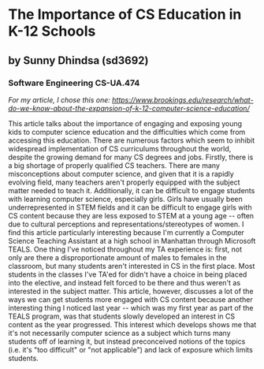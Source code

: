 # The Importance of CS Education in K-12 Schools
## by Sunny Dhindsa (sd3692)
### Software Engineering CS-UA.474


_For my article, I chose this one:
https://www.brookings.edu/research/what-do-we-know-about-the-expansion-of-k-12-computer-science-education/_

This article talks about the importance of engaging and exposing young kids to computer science education and the difficulties 
which come from accessing this education. There are numerous factors which seem to inhibit widespread implementation of CS curriculums throughout the world, despite the growing demand for many CS degrees and jobs. 
Firstly, there is a big shortage of properly qualified CS teachers. There are many misconceptions about computer science, and given that it is a rapidly evolving field, many teachers aren't properly equipped with the subject matter needed to teach it.
Additionally, it can be difficult to engage students with learning computer science, especially girls. Girls have usually been underrepresented in STEM fields and it can be difficult to engage girls with CS content because they are less exposed to STEM at a young age -- often due to cultural perceptions and representations/stereotypes of women. 
I find this article particularly interesting because I'm currently a Computer Science Teaching Assistant at a high school in Manhattan through Microsoft TEALS.
One thing I've noticed throughout my TA experience is: first, not only are there a disproportionate amount of males to females in the classroom, but many students
aren't interested in CS in the first place. Most students in the classes I've TA'ed for didn't have a choice in being placed into the elective, and instead felt forced to be there and thus weren't as interested in the subject matter. 
This article, however, discusses a lot of the ways we can get students more engaged with CS content because another interesting thing I noticed last year -- which was my first year as part of the 
TEALS program, was that students slowly developed an interest in CS content as the year progressed. This interest which develops shows me that it's not necessarily computer science as a subject which 
turns many students off of learning it, but instead preconceived notions of the topics (i.e. it's "too difficult" or "not applicable") and lack of exposure which limits
students. 